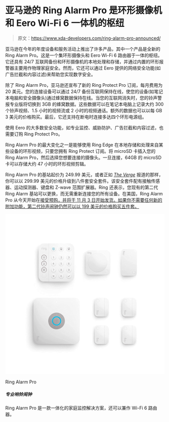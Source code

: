# 亚马逊的 Ring Alarm Pro 是环形摄像机和 Eero Wi-Fi 6 一体机的枢纽

> 原文：<https://www.xda-developers.com/ring-alarm-pro-announced/>

亚马逊在今年的年度设备和服务活动上推出了许多产品，其中一个产品是全新的 Ring Alarm Pro。这是一个集环形摄像头和 Eero Wi-Fi 6 路由器于一体的枢纽。它还具有 24/7 互联网备份和环形摄像机的本地处理和存储，并通过内置的环形报警器主要用作物理家庭安全。然而，它还可以通过 Eero 提供的网络安全功能(如广告拦截和内容过滤)来帮助您实现数字安全。

除了 Ring Alarm Pro，亚马逊还宣布了新的 Ring Protect Pro 订阅，每月费用为 20 美元。您的连接设备可以通过 24/7 备份互联网保持在线，使您的设备(如笔记本电脑和安全摄像头)通过蜂窝数据保持在线。当您的互联网消失时，您的铃声警报专业版将切换到 3GB 的蜂窝数据。这些数据可以在笔记本电脑上记录大约 300 个铃声视频、1.5 小时的视频流或 2 小时的视频通话。额外的数据也可以以每 GB 3 美元的价格购买。最后，它还支持在断电时连接多达四个环形电源组。

使用 Eero 的大多数安全功能，如专业监控、威胁防护、广告拦截和内容过滤，也需要订购 Ring Protect Pro。

Ring Alarm Pro 的最大变化之一是能够使用 Ring Edge 在本地存储和处理来自某些设备的环形视频，只要您拥有 Ring Protect 订阅。将 microSD 卡插入您的 Ring Alarm Pro，然后选择您想要连接的摄像头。一旦连接，64GB 的 microSD 卡可以存储大约 47 小时的环形视频剪辑。

Ring Alarm Pro 的基站起价为 249.99 美元，或者正如 [*The Verge*](https://www.theverge.com/2021/9/28/22692073/ring-alarm-pro-amazon-event-release-date-specs-price-features) 报道的那样，你可以以 299.99 美元的价格升级到八件套安全套件。该安全套件配有接触传感器、运动探测器、键盘和 Z-wave 范围扩展器。Ring 还表示，您现有的第二代 Ring Alarm 基站可以更换，而无需重新连接您的所有设备。在美国，Ring Alarm Pro 从今天开始在[接受预购，并将于 11 月 3 日开始发货。如果你不需要任何新的附加功能，第二代铃声闹钟仍然可以以 199 美元的价格购买五件套。](https://www.amazon.com/Ring-Alarm-Pro-8-piece-kit/dp/B08HSTJPM5/?tag=xda-926tlrf-20&ascsubtag=UUxdaUeUpU5439&asc_refurl=https%3A%2F%2Fwww.xda-developers.com%2Fring-alarm-pro-announced%2F&asc_campaign=Short-Term)

 <picture>![The Ring Alarm Pro is an all-in-one home monitoring solution that also doubles as a Wi-Fi 6 router.](img/8a88cc2fb3b576e8050046f09217ce9a.png)</picture> 

Ring Alarm Pro

##### 专业响铃闹钟

Ring Alarm Pro 是一款一体化的家庭监控解决方案，还可以兼作 Wi-Fi 6 路由器。